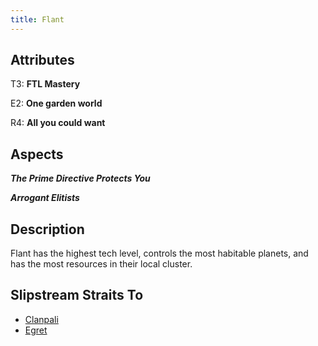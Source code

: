 ```yaml
---
title: Flant
---
```


## Attributes

T3: **FTL Mastery**

E2: **One garden world**

R4: **All you could want**

## Aspects

***The Prime Directive Protects You***

***Arrogant Elitists***

## Description

Flant has the highest tech level, controls the most habitable planets, and has the most resources in their local cluster.

## Slipstream Straits To

* [Clanpali](clanpali)
* [Egret](egret)
